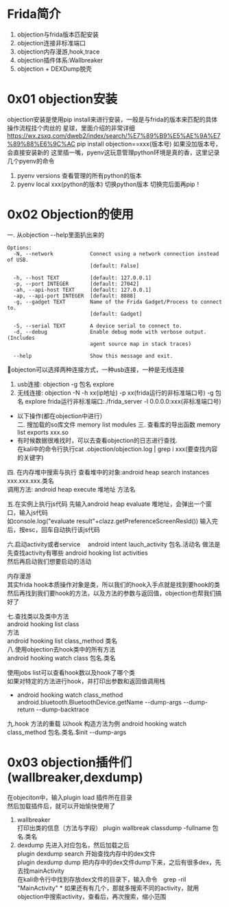 # Frida简介
1. objection与frida版本匹配安装
2. objection连接非标准端口
3. objection内存漫游,hook,trace
4. objection插件体系:Wallbreaker
5. objection + DEXDump脱壳

# 0x01 objection安装
objection安装是使用pip install来进行安装，一般是与frida的版本来匹配的具体操作流程挂个肉丝的
星球，里面介绍的非常详细
https://wx.zsxq.com/dweb2/index/search/%E7%89%B9%E5%AE%9A%E7%89%88%E6%9C%AC
pip install objection==xxx(版本号)
如果没加版本号，会直接安装新的
这里插一嘴，pyenv这玩意管理python环境是真的香，这里记录几个pyenv的命令
1. pyenv versions 查看管理的所有python的版本
2. pyenv local xxx(python的版本) 切换python版本
切换完后面再pip！
# 0x02 Objection的使用

一. 从objection --help里面扒出来的
```
Options:
  -N, --network            Connect using a network connection instead of USB.
                           [default: False]

  -h, --host TEXT          [default: 127.0.0.1]
  -p, --port INTEGER       [default: 27042]
  -ah, --api-host TEXT     [default: 127.0.0.1]
  -ap, --api-port INTEGER  [default: 8888]
  -g, --gadget TEXT        Name of the Frida Gadget/Process to connect to.
                           [default: Gadget]

  -S, --serial TEXT        A device serial to connect to.
  -d, --debug              Enable debug mode with verbose output. (Includes
                           agent source map in stack traces)

  --help                   Show this message and exit.
```
objecton可以选择两种连接方式，一种usb连接，一种是无线连接
1. usb连接: objection -g 包名 explore
2. 无线连接: objection -N -h xx(ip地址) -p xx(frida运行的非标准端口号) -g 包名 explore
frida运行非标准端口:./frida_server -l 0.0.0.0:xxx(非标准端口号)

* 以下操作(都在objection中进行）  
二. 搜加载的so库文件 
memory list modules
三. 查看库的导出函数
memory list exports xxx.so
* 有时候数据很难找时，可以去查看objection的日志进行查找.  
在kali中的命令行执行cat .objection/objection.log | grep i xxx(要查找内容的关键字)  

四. 在内存堆中搜索与执行
查看堆中的对象:android heap search instances xxx.xxx.xxx.类名  
调用方法: android heap execute 堆地址 方法名  

五.在实例上执行js代码
先输入android heap evaluate 堆地址，会弹出一个窗口，输入js代码  
如console.log("evaluate result"+clazz.getPreferenceScreenResId())
输入完后，按esc，回车自动执行该js代码  

六.启动activity或者service
　android intent lauch_activity 包名.活动名
做法是先查找activity有哪些
android hooking list activities  
然后再启动我们想要启动的活动

内存漫游  
其实frida hook本质操作对象是类，所以我们的hook入手点就是找到要hook的类
然后再找到我们要hook的方法，以及方法的参数与返回值，objection也帮我们搞好了  

七.查找类以及类中方法  
android hooking list class  
方法  
android hooking list class_method 类名  
八.使用objection去hook类中的所有方法  
android hooking watch class 包名.类名  

使用jobs list可以查看hook数以及hook了哪个类  
如果对特定的方法进行hook，并打印出参数和返回值调用栈    
* android hooking watch class_method android.bluetooth.BluetoothDevice.getName --dump-args --dump-return --dump-backtrace  

九.hook 方法的重载
以hook 构造方法为例
android hooking watch class_method 包名.类名.$init --dump-args  

# 0x03 objection插件们(wallbreaker,dexdump)  
在objeciton中，输入plugin load 插件所在目录  
然后加载插件后，就可以开始愉快使用了
1. wallbreaker  
打印出类的信息（方法与字段）
plugin wallbreak classdump -fullname 包名.类名
2. dexdump
先进入对应包名，然后加载之后  
plugin dexdump search
开始查找内存中的dex文件  
plugin dexdump dump
把内存中的dex文件dump下来，之后有很多dex，先去找mainActivity  
在kali命令行中找到存放dex文件的目录下，输入命令　grep -ril "MainActivity" *
如果还有有几个，那就多搜索不同的activity，就用objection中搜索activity，查看后，再次搜索，缩小范围





